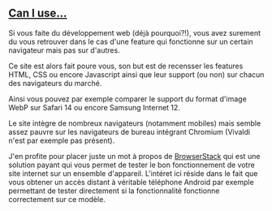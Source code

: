 ## [Can I use...](https://caniuse.com/)

Si vous faite du développement web (déjà pourquoi?!), vous avez surement du vous retrouver dans le cas d'une feature qui fonctionne sur un certain navigateur mais pas sur d'autres.

Ce site est alors fait poure vous, son but est de recensser les features HTML, CSS ou encore Javascript ainsi que leur support (ou non) sur chacun des navigateurs du marché.

Ainsi vous pouvez par exemple comparer le support du format d'image WebP sur Safari 14 ou encore Samsung Internet 12.

Le site intègre de nombreux navigateurs (notamment mobiles) mais semble assez pauvre sur les navigateurs de bureau intégrant Chromium (Vivaldi n'est par exemple pas présent).

J'en profite pour placer juste un mot à propos de [BrowserStack](https://www.browserstack.com/) qui est une solution payant qui vous permet de tester le bon fonctionnement de votre site internet sur un ensemble d'appareil. 
L'intéret ici réside dans le fait que vous obtener un accès distant à véritable téléphone Android par exemple permettant de tester directement si la fonctionnalité fonctionne correctement sur ce modèle.